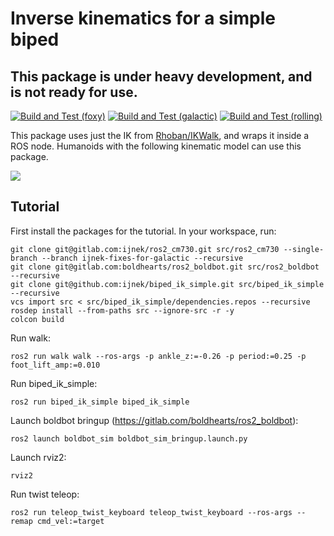# Inverse kinematics for a simple biped

## This package is under heavy development, and is not ready for use.

[![Build and Test (foxy)](../../actions/workflows/build_and_test_foxy.yaml/badge.svg)](../../actions/workflows/build_and_test_foxy.yaml)
[![Build and Test (galactic)](../../actions/workflows/build_and_test_galactic.yaml/badge.svg)](../../actions/workflows/build_and_test_galactic.yaml)
[![Build and Test (rolling)](../../actions/workflows/build_and_test_rolling.yaml/badge.svg)](../../actions/workflows/build_and_test_rolling.yaml)

This package uses just the IK from [Rhoban/IKWalk](https://github.com/Rhoban/IKWalk), and wraps it inside a ROS node. Humanoids with the following kinematic model can use this package.

![](https://github.com/Rhoban/IKWalk/blob/master/Docs/humanoid.png?raw=true)

## Tutorial

First install the packages for the tutorial. In your workspace, run:

```
git clone git@gitlab.com:ijnek/ros2_cm730.git src/ros2_cm730 --single-branch --branch ijnek-fixes-for-galactic --recursive
git clone git@gitlab.com:boldhearts/ros2_boldbot.git src/ros2_boldbot --recursive
git clone git@github.com:ijnek/biped_ik_simple.git src/biped_ik_simple --recursive
vcs import src < src/biped_ik_simple/dependencies.repos --recursive
rosdep install --from-paths src --ignore-src -r -y
colcon build
```

Run walk:
```
ros2 run walk walk --ros-args -p ankle_z:=-0.26 -p period:=0.25 -p foot_lift_amp:=0.010
```

Run biped_ik_simple:
```
ros2 run biped_ik_simple biped_ik_simple
```

Launch boldbot bringup (https://gitlab.com/boldhearts/ros2_boldbot):
```
ros2 launch boldbot_sim boldbot_sim_bringup.launch.py
```

Launch rviz2:
```
rviz2
```

Run twist teleop:
```
ros2 run teleop_twist_keyboard teleop_twist_keyboard --ros-args --remap cmd_vel:=target
```
